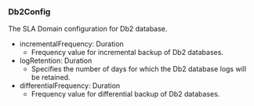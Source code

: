 ### Db2Config
The SLA Domain configuration for Db2 database.

- incrementalFrequency: Duration
  - Frequency value for incremental backup of Db2 databases.
- logRetention: Duration
  - Specifies the number of days for which the Db2 database logs will be retained.
- differentialFrequency: Duration
  - Frequency value for differential backup of Db2 databases.
